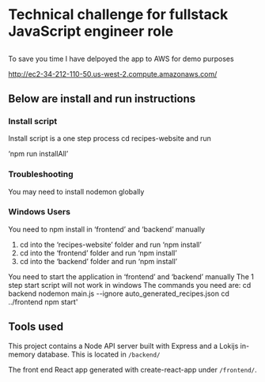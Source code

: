 # Technical challenge for fullstack JavaScript engineer role

##
To save you time I have delpoyed the app to AWS for demo purposes

http://ec2-34-212-110-50.us-west-2.compute.amazonaws.com/

## Below are install and run instructions 


### Install script
 

Install script is a one step process
cd recipes-website and run 

‘npm  run installAll’

### Troubleshooting
You may need to install nodemon globally

### Windows Users 

You need to npm install  in ‘frontend’ and ‘backend’ manually
 
1. cd  into  the ‘recipes-website’  folder and run  ‘npm install’
2. cd  into  the ‘frontend’  folder and run  ‘npm install’
2. cd  into  the ‘backend’  folder and run  ‘npm install’

You need to start the application in ‘frontend’ and ‘backend’ manually
The  1 step start script will not work in windows 
The commands you need are:
cd backend 
nodemon main.js --ignore auto_generated_recipes.json
 cd ../frontend
npm start'



## Tools used

This project contains a Node API server built with Express and  a Lokijs in-memory database. This is located in `/backend/`

The front end  React app generated with create-react-app under `/frontend/`.




